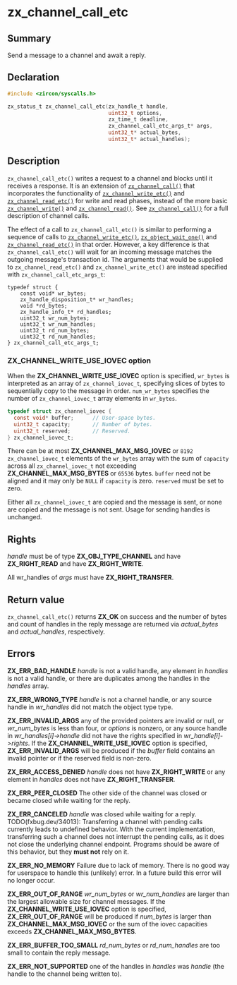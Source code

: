 <!-- Generated by zircon/scripts/update-docs-from-fidl, do not edit! -->
# zx_channel_call_etc

## Summary

Send a message to a channel and await a reply.

## Declaration

```c
#include <zircon/syscalls.h>

zx_status_t zx_channel_call_etc(zx_handle_t handle,
                                uint32_t options,
                                zx_time_t deadline,
                                zx_channel_call_etc_args_t* args,
                                uint32_t* actual_bytes,
                                uint32_t* actual_handles);
```

## Description

`zx_channel_call_etc()` writes a request to a channel and blocks until it
receives a response. It is an extension of [`zx_channel_call()`] that
incorporates the functionality of [`zx_channel_write_etc()`] and
[`zx_channel_read_etc()`] for write and read phases, instead of the more basic
[`zx_channel_write()`] and  [`zx_channel_read()`]. See [`zx_channel_call()`] for
a full description of channel calls.

The effect of a call to `zx_channel_call_etc()` is similar to performing a
sequence of calls to [`zx_channel_write_etc()`], [`zx_object_wait_one()`] and
[`zx_channel_read_etc()`] in that order. However, a key difference is that
`zx_channel_call_etc()` will wait for an incoming message matches the outgoing
message's transaction id. The arguments that would be supplied to
`zx_channel_read_etc()` and `zx_channel_write_etc()` are instead specified with
`zx_channel_call_etc_args_t`:

```
typedef struct {
    const void* wr_bytes;
    zx_handle_disposition_t* wr_handles;
    void *rd_bytes;
    zx_handle_info_t* rd_handles;
    uint32_t wr_num_bytes;
    uint32_t wr_num_handles;
    uint32_t rd_num_bytes;
    uint32_t rd_num_handles;
} zx_channel_call_etc_args_t;
```

### ZX_CHANNEL_WRITE_USE_IOVEC option

When the **ZX_CHANNEL_WRITE_USE_IOVEC** option is specified, `wr_bytes` is
interpreted as an array of `zx_channel_iovec_t`, specifying slices of bytes to
sequentially copy to the message in order. `num_wr_bytes` specifies the number
of `zx_channel_iovec_t` array elements in `wr_bytes`.

```c
typedef struct zx_channel_iovec {
  const void* buffer;      // User-space bytes.
  uint32_t capacity;       // Number of bytes.
  uint32_t reserved;       // Reserved.
} zx_channel_iovec_t;
```

There can be at most **ZX_CHANNEL_MAX_MSG_IOVEC** or `8192`
`zx_channel_iovec_t` elements of the `wr_bytes` array with the sum of
`capacity` across all `zx_channel_iovec_t` not exceeding
**ZX_CHANNEL_MAX_MSG_BYTES** or `65536` bytes. `buffer` need not be aligned and
it may only be `NULL` if `capacity` is zero. `reserved` must be set to zero.

Either all `zx_channel_iovec_t` are copied and the message is sent, or none
are copied and the message is not sent. Usage for sending handles is unchanged.

## Rights

*handle* must be of type **ZX_OBJ_TYPE_CHANNEL** and have **ZX_RIGHT_READ** and have **ZX_RIGHT_WRITE**.

All wr_handles of *args* must have **ZX_RIGHT_TRANSFER**.

## Return value

`zx_channel_call_etc()` returns **ZX_OK** on success and the number of bytes and
count of handles in the reply message are returned via *actual_bytes* and
*actual_handles*, respectively.

## Errors

**ZX_ERR_BAD_HANDLE**  *handle* is not a valid handle, any element in
*handles* is not a valid handle, or there are duplicates among the handles
in the *handles* array.

**ZX_ERR_WRONG_TYPE**  *handle* is not a channel handle, or any source
handle in *wr_handles* did not match the object type type.

**ZX_ERR_INVALID_ARGS**  any of the provided pointers are invalid or null,
or *wr_num_bytes* is less than four, or *options* is nonzero, or any source
handle in *wr_handles\[i\]->handle* did not have the rights specified in
*wr_handle\[i\]->rights*.
If the **ZX_CHANNEL_WRITE_USE_IOVEC** option is specified,
**ZX_ERR_INVALID_ARGS** will be produced if the *buffer* field contains an
invalid pointer or if the reserved field is non-zero.

**ZX_ERR_ACCESS_DENIED**  *handle* does not have **ZX_RIGHT_WRITE** or
any element in *handles* does not have **ZX_RIGHT_TRANSFER**.

**ZX_ERR_PEER_CLOSED**  The other side of the channel was closed or became
closed while waiting for the reply.

**ZX_ERR_CANCELED**  *handle* was closed while waiting for a reply. TODO(fxbug.dev/34013):
Transferring a channel with pending calls currently leads to undefined behavior. With
the current implementation, transferring such a channel does not interrupt the
pending calls, as it does not close the underlying channel endpoint. Programs should
be aware of this behavior, but they **must not** rely on it.

**ZX_ERR_NO_MEMORY**  Failure due to lack of memory.
There is no good way for userspace to handle this (unlikely) error.
In a future build this error will no longer occur.

**ZX_ERR_OUT_OF_RANGE**  *wr_num_bytes* or *wr_num_handles* are larger than the
largest allowable size for channel messages.
If the **ZX_CHANNEL_WRITE_USE_IOVEC** option is specified,
**ZX_ERR_OUT_OF_RANGE** will be produced if *num_bytes* is larger than
**ZX_CHANNEL_MAX_MSG_IOVEC** or the sum of the iovec capacities exceeds
**ZX_CHANNEL_MAX_MSG_BYTES**.

**ZX_ERR_BUFFER_TOO_SMALL**  *rd_num_bytes* or *rd_num_handles* are too small
to contain the reply message.

**ZX_ERR_NOT_SUPPORTED**  one of the handles in *handles* was *handle*
(the handle to the channel being written to).

[`zx_channel_call()`]: channel_call.md
[`zx_channel_create()`]: channel_create.md
[`zx_channel_read()`]: channel_read.md
[`zx_channel_read_etc()`]: channel_read_etc.md
[`zx_channel_write()`]: channel_write.md
[`zx_channel_write_etc()`]: channel_write_etc.md
[`zx_object_wait_one()`]: object_wait_one.md

